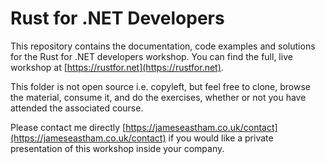 # Rust for .NET Developers

This repository contains the documentation, code examples and solutions for the Rust for .NET developers workshop. You can find the full, live workshop at [https://rustfor.net](https://rustfor.net).

This folder is not open source i.e. copyleft, but feel free to clone, browse the material, consume it, and do the exercises, whether or not you have attended the associated course.

Please contact me directly [https://jameseastham.co.uk/contact](https://jameseastham.co.uk/contact) if you would like a private presentation of this workshop inside your company.

